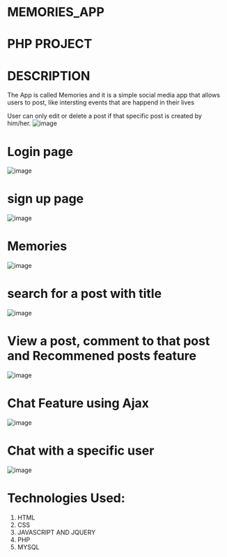 # MEMORIES_APP


# PHP PROJECT

# DESCRIPTION

The App is called Memories and it is a simple social media app that allows users to post, like intersting events that are happend in their lives
 
User can only edit or delete a post if that specific post is created by him/her.
![image](https://user-images.githubusercontent.com/78521151/123535178-e7650180-d73f-11eb-8a0d-12cda2cb57cd.png)

# Login page
![image](https://user-images.githubusercontent.com/78521151/122956564-be8ae800-d39e-11eb-859c-4411a64d7522.png)

# sign up page
![image](https://user-images.githubusercontent.com/78521151/122956659-d2cee500-d39e-11eb-8bcf-1474e5d5b384.png)

# Memories
![image](https://user-images.githubusercontent.com/78521151/123535100-73c2f480-d73f-11eb-88d5-c2743ab503ff.png)

# search for a post with title
![image](https://user-images.githubusercontent.com/78521151/123535154-c69cac00-d73f-11eb-8822-6934f9651cb1.png)

# View a post, comment to that post and Recommened posts feature
![image](https://user-images.githubusercontent.com/78521151/123535063-45451980-d73f-11eb-8ef6-179fd375f506.png)

# Chat Feature using Ajax
![image](https://user-images.githubusercontent.com/78521151/123935862-3e720d00-d9b2-11eb-8feb-dc778d0c29aa.png)

# Chat with a specific user
![image](https://user-images.githubusercontent.com/78521151/123935961-58135480-d9b2-11eb-92ba-c2bfe5ec162b.png)


# Technologies Used:

1. HTML
2. CSS
3. JAVASCRIPT AND JQUERY
4. PHP
5. MYSQL
